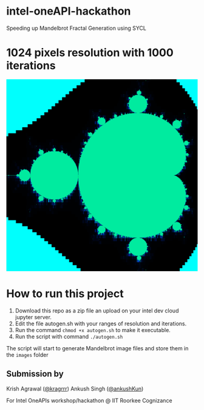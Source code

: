 # intel-oneAPI-hackathon

Speeding up Mandelbrot Fractal Generation using SYCL

# 1024 pixels resolution with 1000 iterations

![img](/img.png)

# How to run this project

1. Download this repo as a zip file an upload on your intel dev cloud jupyter server.
2. Edit the file autogen.sh with your ranges of resolution and iterations.
3. Run the command `chmod +x autogen.sh` to make it executable.
4. Run the script with command `./autogen.sh`

The script will start to generate Mandelbrot image files and store them in the `images` folder

## Submission by 
Krish Agrawal ([@kragrrr](https://github.com/Kragrrr))
Ankush Singh ([@ankushKun](https://github.com/ankushKun))

For Intel OneAPIs workshop/hackathon @ IIT Roorkee Cognizance
